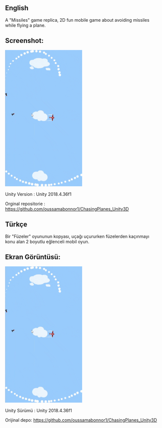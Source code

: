 ## English
A "Missiles" game replica, 2D fun mobile game about avoiding missiles while flying a plane.

## Screenshot:
<img src="Assets/chasing planes GIF.gif" width ="250"/>

Unity Version : Unity 2018.4.36f1

Orginal repositorie : https://github.com/oussamabonnor1/ChasingPlanes_Unity3D

## Türkçe

Bir "Füzeler" oyununun kopyası, uçağı uçururken füzelerden kaçınmayı konu alan 2 boyutlu eğlenceli mobil oyun.

## Ekran Görüntüsü:
<img src="Assets/chasing planes GIF.gif" width ="250"/>

Unity Sürümü : Unity 2018.4.36f1

Orijinal depo: https://github.com/oussamabonnor1/ChasingPlanes_Unity3D